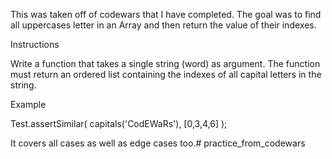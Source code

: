 This was taken off of codewars that I have completed. The goal was to find all uppercases letter in an Array and then return the value of their indexes.

Instructions

Write a function that takes a single string (word) as argument. The function must return an ordered list containing the indexes of all capital letters in the string.

Example

Test.assertSimilar( capitals('CodEWaRs'), [0,3,4,6] );

It covers all cases as well as edge cases too.# practice_from_codewars
